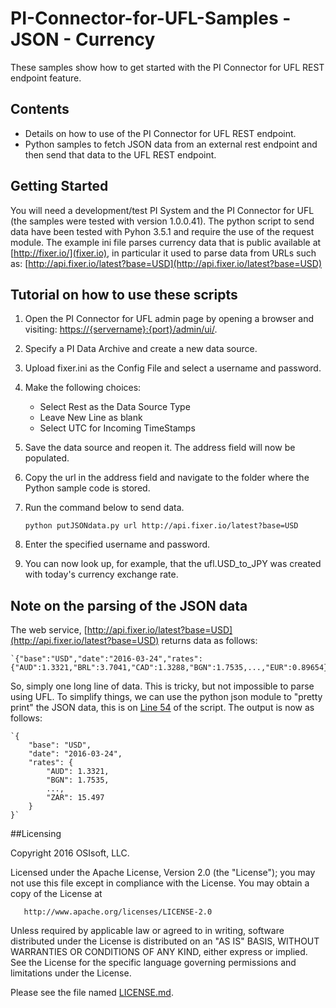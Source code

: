 # PI-Connector-for-UFL-Samples - JSON - Currency

These samples show how to get started with the PI Connector for UFL REST endpoint feature.

## Contents

* Details on how to use of the PI Connector for UFL REST endpoint.
* Python samples to fetch JSON data from an external rest endpoint and then send that data to the UFL REST endpoint.

## Getting Started

You will need a development/test PI System and the PI Connector for UFL (the samples were tested with version 1.0.0.41).
The python script to send data have been tested with Pyhon 3.5.1 and require the use of the request module.
The example ini file parses currency data that is public available at [http://fixer.io/](fixer.io), in particular it used to parse data from URLs such as: 
[http://api.fixer.io/latest?base=USD](http://api.fixer.io/latest?base=USD)

## Tutorial on how to use these scripts
1. Open the PI Connector for UFL admin page by opening a browser and visiting: [https://{servername}:{port}/admin/ui/](https://{servername}:{port}/admin/ui/).
2. Specify a PI Data Archive and create a new data source.
3. Upload fixer.ini as the Config File and select a username and password.
4. Make the following choices:
    * Select Rest as the Data Source Type
    * Leave New Line as blank
    * Select UTC for Incoming TimeStamps
5. Save the data source and reopen it. The address field will now be populated.
6. Copy the url in the address field and navigate to the folder where the Python sample code is stored.
7. Run the command below to send data.

    `python putJSONdata.py url http://api.fixer.io/latest?base=USD`
7. Enter the specified username and password.
8. You can now look up, for example, that the ufl.USD_to_JPY was created with today's currency exchange rate.


## Note on the parsing of the JSON data

The web service, [http://api.fixer.io/latest?base=USD](http://api.fixer.io/latest?base=USD) returns data as follows:

    `{"base":"USD","date":"2016-03-24","rates":{"AUD":1.3321,"BRL":3.7041,"CAD":1.3288,"BGN":1.7535,...,"EUR":0.89654}}`

So, simply one long line of data. This is tricky, but not impossible to parse using UFL. To simplify things, we can use the python json module to "pretty print" the JSON data, this is on [Line 54](https://github.com/osisoft/PI-Connector-for-UFL-Samples/blob/master/JSON/Currency/putJSONdata.py#L54) of the script. The output is now as follows:

    `{
        "base": "USD",
        "date": "2016-03-24",
        "rates": {
            "AUD": 1.3321,
            "BGN": 1.7535,
            ...,
            "ZAR": 15.497
        }
    }`


##Licensing

Copyright 2016 OSIsoft, LLC.

   Licensed under the Apache License, Version 2.0 (the "License");
   you may not use this file except in compliance with the License.
   You may obtain a copy of the License at

       http://www.apache.org/licenses/LICENSE-2.0

   Unless required by applicable law or agreed to in writing, software
   distributed under the License is distributed on an "AS IS" BASIS,
   WITHOUT WARRANTIES OR CONDITIONS OF ANY KIND, either express or implied.
   See the License for the specific language governing permissions and
   limitations under the License.
   
Please see the file named [LICENSE.md](LICENSE.md).

